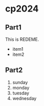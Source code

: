 # cp2024

## Part1
This is REDEME.
- item1
- item2

## Part2
1. sunday
1. monday
1. tuesday
1. wednesday
